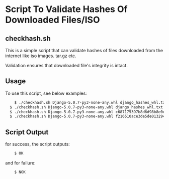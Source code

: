 # Script To Validate Hashes Of Downloaded Files/ISO

## checkhash.sh

This is a simple script that can validate hashes of files downloaded from the internet like
iso images. tar.gz etc.

Validation ensures that downloaded file's integrity is intact.

## Usage

To use this script, see below examples:

```bash
	$ ./checkhash.sh Django-5.0.7-py3-none-any.whl django_hashes_whl.txt md5
  $ ./checkhash.sh Django-5.0.7-py3-none-any.whl django_hashes_whl.txt sha256
  $ ./checkhash.sh Django-5.0.7-py3-none-any.whl c687175397b8d6d98b8e0e35e6f142fb md5
  $ ./checkhash.sh Django-5.0.7-py3-none-any.whl f216510ace3de5de01329463a315a629f33480e893a9024fc93d8c32c22913da sha256
```  
## Script Output

for success, the script outputs:

```bash
	$ OK
```  

and for failure:

```bash
	$ NOK
```  